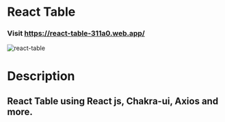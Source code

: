 # React Table 

### Visit https://react-table-311a0.web.app/

![react-table](https://user-images.githubusercontent.com/72975868/198392452-ebf8ff90-cf11-492f-9fee-016a39fec6bc.PNG)

# Description 
## React Table using React js, Chakra-ui, Axios and more. 
